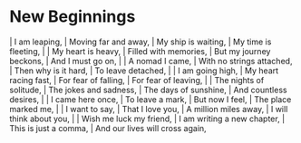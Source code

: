 New Beginnings
==============

| I am leaping,
| Moving far and away,
| My ship is waiting,
| My time is fleeting,
| 
| My heart is heavy,
| Filled with memories,
| But my journey beckons,
| And I must go on,
| 
| A nomad I came,
| With no strings attached,
| Then why is it hard,
| To leave detached,
| 
| I am going high,
| My heart racing fast,
| For fear of falling,
| For fear of leaving,
| 
| The nights of solitude,
| The jokes and sadness,
| The days of sunshine,
| And countless desires,
| 
| I came here once,
| To leave a mark,
| But now I feel,
| The place marked me,
| 
| I want to say,
| That I love you,
| A million miles away,
| I will think about you,
| 
| Wish me luck my friend,
| I am writing a new chapter,
| This is just a comma,
| And our lives will cross again,
